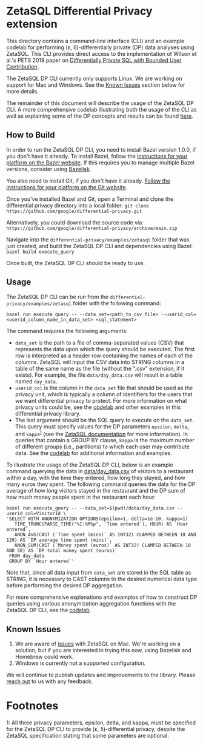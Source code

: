 # ZetaSQL Differential Privacy extension

This directory contains a command-line interface (CLI) and an example codelab
for performing (ε, δ)-differentially private (DP) data analyses using ZetaSQL.
This CLI provides direct access to the implementation of Wilson et al.'s PETS
2019 paper on [Differentially Private SQL with Bounded User Contribution](https://arxiv.org/abs/1909.01917).

The ZetaSQL DP CLI currently only supports Linux. We are working on support
for Mac and Windows. See the [Known Issues](#known-issues) section below for
more details.

The remainder of this document will describe the usage of the ZetaSQL DP CLI. A
more comprehensive codelab illustrating both the usage of the CLI as well as
explaining some of the DP concepts and results can be found [here](codelab.md).

## How to Build

In order to run the ZetaSQL DP CLI, you need to install Bazel version 1.0.0, if
you don't have it already. To install Bazel, follow the
[instructions for your platform on the Bazel website](https://docs.bazel.build/versions/main/install.html).
If this requires you to manage multiple Bazel versions, consider using
[Bazelisk](https://docs.bazel.build/versions/main/updating-bazel.html#managing-bazel-versions-with-bazelisk).

You also need to install Git, if you don't have it already.
[Follow the instructions for your platform on the Git website](https://git-scm.com/book/en/v2/Getting-Started-Installing-Git).

Once you've installed Bazel and Git, open a Terminal and clone the differential
privacy directory into a local folder:
```git clone https://github.com/google/differential-privacy.git```

Alternatively, you could download the source code via:
```https://github.com/google/differential-privacy/archive/main.zip```

Navigate into the ```differential-privacy/examples/zetasql``` folder that was
just created, and build the ZetaSQL DP CLI and dependencies using Bazel:
``` bazel build execute_query ```

Once built, the ZetaSQL DP CLI should be ready to use.

## Usage

The ZetaSQL DP CLI can be run from the
```differential-privacy/examples/zetasql``` folder with the following command:

```shell
bazel run execute_query -- --data_set=<path_to_csv_file> --userid_col=<userid_column_name_in_data_set> <sql_statement>
```

The command requires the following arguments:

* ```data_set``` is the path to a file of comma-separated values (CSV) that
represents the data upon which the query should be executed. The first row is
interpreted as a header row containing the names of each of the columns. ZetaSQL
will input the CSV data into STRING columns in a table of the same name as the file
(without the ".csv" extension, if it exists). For example, the file
```data/day_data.csv``` will result in a table named ```day_data```.
* ```userid_col``` is the column in the ```data_set``` file that should be used
as the privacy unit, which is typically a column of identifiers for the users
that we want differential privacy to protect. For more information on what
privacy units could be, see the [codelab](codelab.md) and other examples in
this differential privacy library.
* The last argument should be the SQL query to execute on the ```data_set```.
This query must specify values for the DP parameters ```epsilon```, ```delta```,
and ```kappa```<sup>[1](#params)</sup> (see the
[ZetaSQL documentation](https://github.com/google/zetasql/blob/master/docs/anonymization_syntax.md#kappa)
for more information). In queries that contain a GROUP BY clause, ```kappa```
is the maximum number of different groups (i.e., partitions) to which each user
may contribute data. See the [codelab](codelab.md) for additional information
and examples.

To illustrate the usage of the ZetaSQL DP CLI, below is an example command
querying the data in [data/day_data.csv](data/day_data.csv) of visitors to a
restaurant within a day, with the time they entered, how long they stayed, and
how many euros they spent. The following command queries the data for the DP
average of how long visitors stayed in the restaurant and the DP sum of how much
money people spent in the restaurant each hour:

```shell
bazel run execute_query -- --data_set=$(pwd)/data/day_data.csv --userid_col=VisitorId \
'SELECT WITH ANONYMIZATION OPTIONS(epsilon=1, delta=1e-10, kappa=1)
   TIME_TRUNC(PARSE_TIME("%I:%M%p", `Time entered`), HOUR) AS `Hour entered`,
   ANON_AVG(CAST (`Time spent (mins)` AS INT32) CLAMPED BETWEEN 10 AND 120) AS `DP average time spent (mins)`,
   ANON_SUM(CAST (`Money spent (euros)` AS INT32) CLAMPED BETWEEN 10 AND 50) AS `DP total money spent (euros)`
 FROM day_data
 GROUP BY `Hour entered`'
```

Note that, since all data input from ```data_set``` are stored in the SQL table
as STRING, it is necessary to CAST columns to the desired numerical data type
before performing the desired DP aggregation.

For more comprehensive explanations and examples of how to construct DP queries
using various anonymization aggregation functions with the ZetaSQL DP CLI, see
the [codelab](codelab.md).

## Known Issues

1. We are aware of
   [issues](https://github.com/google/differential-privacy/issues/71) with
   ZetaSQL on Mac. We're working on a solution, but if you are interested in
   trying this now, using Bazelisk and Homebrew could work.
1. Windows is currently not a supported configuration.

We will continue to publish updates and improvements to the library. Please
[reach out](https://github.com/google/differential-privacy#reach-out) to us with
any feedback.

# Footnotes

<a name="params">1</a>: All three privacy parameters, epsilon, delta, and kappa,
*must* be specified for the ZetaSQL DP CLI to provide (ε, δ)-differential
privacy, despite the ZetaSQL specification stating that some parameters are
optional.

